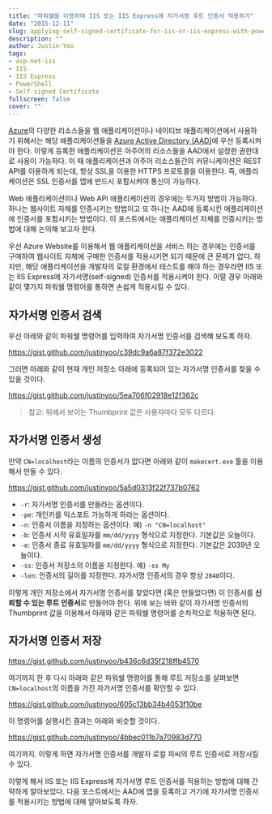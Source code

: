 ```yaml
---
title: "파워쉘을 이용하여 IIS 또는 IIS Express에 자가서명 루트 인증서 적용하기"
date: "2015-12-11"
slug: applying-self-signed-certificate-for-iis-or-iis-express-with-powershell
description: ""
author: Justin-Yoo
tags:
- asp-net-iis
- IIS
- IIS Express
- PowerShell
- Self-signed Certificate
fullscreen: false
cover: ""
---
```


[Azure](https://azure.microsoft.com)의 다양한 리소스들을 웹 애플리케이션이나 네이티브 애플리케이션에서 사용하기 위해서는 해당 애플리케이션들을 [Azure Active Directory (AAD)](https://azure.microsoft.com/en-us/services/active-directory)에 우선 등록시켜야 한다. 이렇게 등록한 애플리케이션은 아주어의 리소스들을 AAD에서 설정한 권한대로 사용이 가능하다. 이 때 애플리케이션과 아주어 리소스들간의 커뮤니케이션은 REST API를 이용하게 되는데, 항상 SSL을 이용한 HTTPS 프로토콜을 이용한다. 즉, 애플리케이션은 SSL 인증서를 앱에 반드시 포함시켜야 통신이 가능하다.

Web 애플리케이션이나 Web API 애플리케이션의 경우에는 두가지 방법이 가능하다. 하나는 웹사이트 자체를 인증시키는 방법이고 또 하나는 AAD에 등록시킨 애플리케이션에 인증서를 포함시키는 방법이다. 이 포스트에서는 애플리케이션 자체를 인증시키는 방법에 대해 논의해 보고자 한다.

우선 Azure Website를 이용해서 웹 애플리케이션을 서비스 하는 경우에는 인증서를 구매하여 웹사이트 자체에 구매한 인증서를 적용시키면 되기 때문에 큰 문제가 없다. 하지만, 해당 애플리케이션을 개발자의 로컬 환경에서 테스트를 해야 하는 경우라면 IIS 또는 IIS Express에 자가서명(self-signed) 인증서를 적용시켜야 한다. 이럴 경우 아래와 같이 몇가지 파워쉘 명령어를 통하면 손쉽게 적용시킬 수 있다.

## 자가서명 인증서 검색

우선 아래와 같이 파워쉘 명령어를 입력하여 자가서명 인증서를 검색해 보도록 하자.

https://gist.github.com/justinyoo/c39dc9a6a87f372e3022

그러면 아래와 같이 현재 개인 저장소 아래에 등록되어 있는 자가서명 인증서를 찾을 수 있을 것이다.

https://gist.github.com/justinyoo/5ea706f02918e12f362c

> 참고: 위에서 보이는 Thumbprint 값은 사용자마다 모두 다르다.

## 자가서명 인증서 생성

만약 `CN=localhost`라는 이름의 인증서가 없다면 아래와 같이 `makecert.exe` 툴을 이용해서 만들 수 있다.

https://gist.github.com/justinyoo/5a5d0313f22f737b0762

- `-r`: 자가서명 인증서를 만들라는 옵션이다.
- `-pe`: 개인키를 익스포트 가능하게 하라는 옵션이다.
- `-n`: 인증서 이름을 지정하는 옵션이다. 예) `-n "CN=localhost"`
- `-b`: 인증서 시작 유효일자를 `mm/dd/yyyy` 형식으로 지정한다. 기본값은 오늘이다.
- `-e`: 인증서 종료 유효일자를 `mm/dd/yyyy` 형식으로 지정한다. 기본값은 2039년 오늘이다.
- `-ss`: 인증서 저장소의 이름을 지정한다. 예) `-ss My`
- `-len`: 인증서의 길이를 지정한다. 자가서명 인증서의 경우 항상 `2048`이다.

이렇게 개인 저장소에서 자가서명 인증서를 찾았다면 (혹은 만들었다면) 이 인증서를 **신뢰할 수 있는 루트 인증서**로 만들어야 한다. 위에 보는 바와 같이 자가서명 인증서의 Thumbprint 값을 이용해서 아래와 같은 파워쉘 명령어를 순차적으로 적용하면 된다.

## 자가서명 인증서 저장

https://gist.github.com/justinyoo/b436c6d35f218ffb4570

여기까지 한 후 다시 아래와 같은 파워쉘 명령어를 통해 루트 저장소를 살펴보면 `CN=localhost`의 이름을 가진 자가서명 인증서를 확인할 수 있다.

https://gist.github.com/justinyoo/605c13bb34b4053f10be

이 명령어를 실행시킨 결과는 아래와 비슷할 것이다.

https://gist.github.com/justinyoo/4bbec011b7a70983d770

여기까지. 이렇게 하면 자가서명 인증서를 개발자 로컬 피씨의 루트 인증서로 저장시킬 수 있다.

이렇게 해서 IIS 또는 IIS Express에 자가서명 루트 인증서를 적용하는 방법에 대해 간략하게 알아보았다. 다음 포스트에서는 AAD에 앱을 등록하고 거기에 자가서명 인증서를 적용시키는 방법에 대해 알아보도록 하자.
